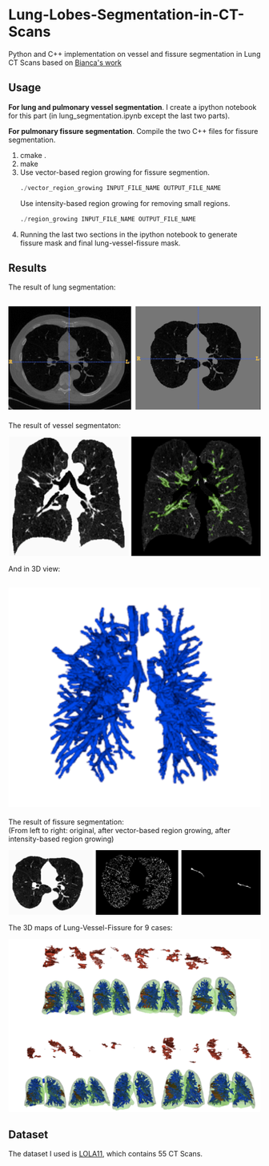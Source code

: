 # Lung-Lobes-Segmentation-in-CT-Scans

Python and C++ implementation on vessel and fissure segmentation in Lung CT Scans based on [Bianca's work](https://pdfs.semanticscholar.org/ddd9/8a73eab745841ba41a13633be76ab1f9c8b0.pdf)

## Usage
**For lung and pulmonary vessel segmentation**. 
I create a ipython notebook for this part (in lung_segmentation.ipynb except the last two parts).

**For pulmonary fissure segmentation**. 
Compile the two C++ files for fissure segmentation.
1. cmake .
2. make
3. 
	Use vector-based region growing for fissure segmention. 
	```Python
	./vector_region_growing INPUT_FILE_NAME OUTPUT_FILE_NAME
	```
	Use intensity-based region growing for removing small regions.
	```Python
	./region_growing INPUT_FILE_NAME OUTPUT_FILE_NAME
	```
4. Running the last two sections in the ipython notebook to generate fissure mask and final lung-vessel-fissure mask. 

## Results
The result of lung segmentation:  

![ ](images/lung.png)
----

The result of vessel segmentaton:  

![ ](images/vessel.png)

And in 3D view:  

![ ](images/vessel3d.png)
----

The result of fissure segmentation:   
(From left to right: original, after vector-based region growing, after intensity-based region growing)

![ ](images/fissure.png)

The 3D maps of Lung-Vessel-Fissure for 9 cases:  

![ ](images/maps.png)

## Dataset
The dataset I used is [LOLA11](https://lola11.grand-challenge.org), which contains 55 CT Scans. 